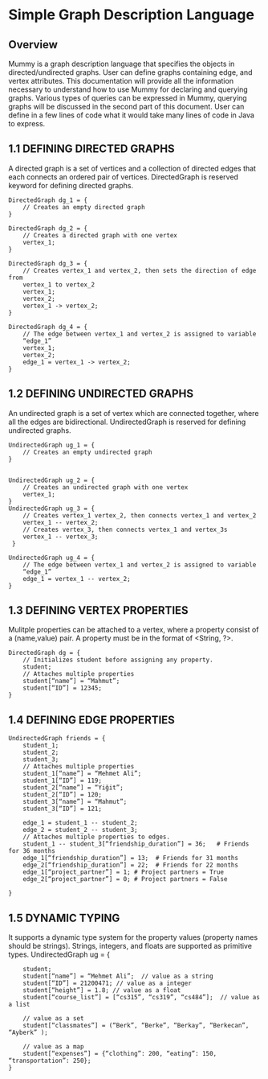 # Simple Graph Description Language

## Overview

Mummy is a graph description language that specifies the objects in directed/undirected graphs. User can define graphs containing edge, and vertex attributes. This documentation will provide all the information necessary to understand how to use Mummy for declaring and querying graphs. Various types of queries can be expressed in Mummy, querying graphs will be discussed in the second part of this document. User can define in a few lines of code what it would take many lines of code in Java to express.

## 1.1 DEFINING DIRECTED GRAPHS

A directed graph is a set of vertices and a collection of directed edges that each connects an ordered pair of vertices. DirectedGraph is reserved keyword for defining directed graphs. 

    DirectedGraph dg_1 = { 
        // Creates an empty directed graph
    }

    DirectedGraph dg_2 = { 
        // Creates a directed graph with one vertex 
        vertex_1; 
    }

    DirectedGraph dg_3 = { 
        // Creates vertex_1 and vertex_2, then sets the direction of edge from 
        vertex_1 to vertex_2 
        vertex_1; 
        vertex_2;
        vertex_1 -> vertex_2;
    } 

    DirectedGraph dg_4 = { 
        // The edge between vertex_1 and vertex_2 is assigned to variable 
        “edge_1” 
        vertex_1; 
        vertex_2;
        edge_1 = vertex_1 -> vertex_2; 
    } 
## 1.2 DEFINING UNDIRECTED GRAPHS
An undirected graph is a set of vertex which are connected together, where all 
the edges are bidirectional. UndirectedGraph is reserved for defining undirected 
graphs.

    UndirectedGraph ug_1 = { 
        // Creates an empty undirected graph
    }
 

    UndirectedGraph ug_2 = { 
        // Creates an undirected graph with one vertex 
        vertex_1; 
    }
    UndirectedGraph ug_3 = { 
        // Creates vertex_1 vertex_2, then connects vertex_1 and vertex_2
        vertex_1 -- vertex_2;
        // Creates vertex_3, then connects vertex_1 and vertex_3s
        vertex_1 -- vertex_3;
     } 
    
    UndirectedGraph ug_4 = { 
        // The edge between vertex_1 and vertex_2 is assigned to variable 
        “edge_1” 
        edge_1 = vertex_1 -- vertex_2; 
    } 

## 1.3 DEFINING VERTEX PROPERTIES

Mulitple properties can be attached to a vertex, where a property consist of a (name,value) pair. A property must be in the format of <String, ?>.  

    DirectedGraph dg = { 
        // Initializes student before assigning any property. 
        student; 
        // Attaches multiple properties 
        student[“name”] = “Mahmut”; 
        student[“ID”] = 12345;
    }  

## 1.4 DEFINING EDGE PROPERTIES

    UndirectedGraph friends = { 
        student_1; 
        student_2;
        student_3; 
        // Attaches multiple properties 
        student_1[“name”] = “Mehmet Ali”; 
        student_1[“ID”] = 119; 
        student_2[“name”] = “Yiğit”; 
        student_2[“ID”] = 120;
        student_3[“name”] = “Mahmut”; 
        student_3[“ID”] = 121; 
        
        edge_1 = student_1 -- student_2; 
        edge_2 = student_2 -- student_3; 
        // Attaches multiple properties to edges.
        student_1 -- student_3[“friendship_duration”] = 36;   # Friends for 36 months
        edge_1[“friendship_duration”] = 13;  # Friends for 31 months
        edge_2[“friendship_duration”] = 22;  # Friends for 22 months 
        edge_1[“project_partner”] = 1; # Project partners = True 
        edge_2[“project_partner”] = 0; # Project partners = False
    
    }

## 1.5 DYNAMIC TYPING
It supports a dynamic type system for the property values (property names should be strings). Strings, integers, and floats are supported as primitive types.
    UndirectedGraph ug = { 
    
        student;
        student[“name”] = “Mehmet Ali”;  // value as a string
        student[“ID”] = 21200471; // value as a integer
        student[“height”] = 1.8; // value as a float 
        student[“course_list”] = [“cs315”, “cs319”, “cs484”];  // value as a list
        
        // value as a set
        student[“classmates”] = (“Berk”, “Berke”, “Berkay”, “Berkecan”, “Ayberk” );
        
        // value as a map
        student[“expenses”] = {“clothing”: 200, “eating”: 150, “transportation”: 250};
    }
